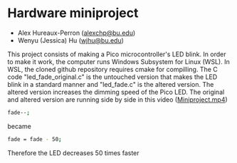 # Hardware miniproject
* Alex Hureaux-Perron (alexchp@bu.edu)
* Wenyu (Jessica) Hu (wjhu@bu.edu)

This project consists of making a Pico microcontroller's LED blink. In order to make it work, the computer runs Windows Subsystem for Linux (WSL). In WSL, the cloned github repository requires cmake for compilling. The C code "led_fade_original.c" is the untouched version that makes the LED blink in a standard manner and "led_fade.c" is the altered version.  The altered version increases the dimming speed of the Pico LED. The original and altered version are running side by side in this video ([Miniproject.mp4](https://github.com/lex-HP/2022-hw-mini/blob/main/Miniproject.mp4))
```sh
fade--;
```
became 
```sh
fade = fade - 50;
```
Therefore the LED decreases 50 times faster 
